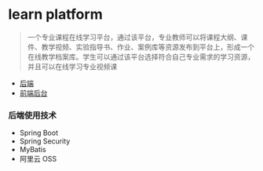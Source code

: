 # learn platform
> 一个专业课程在线学习平台，通过该平台，专业教师可以将课程大纲、课件、教学视频、实验指导书、作业、案例库等资源发布到平台上，形成一个在线教学档案库。学生可以通过该平台选择符合自己专业需求的学习资源，并且可以在线学习专业视频课

- [后端](https://github.com/wangiii/learn-platform)
- [前端后台](https://github.com/wangiii/learn-platform-admin)

### 后端使用技术
- Spring Boot
- Spring Security
- MyBatis
- 阿里云 OSS